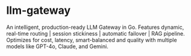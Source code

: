 # llm-gateway
An intelligent, production-ready LLM Gateway in Go. Features dynamic, real-time routing | session stickiness | automatic failover | RAG pipeline. Optimizes for cost, latency, smart-balanced and quality with multiple models like GPT-4o, Claude, and Gemini.
